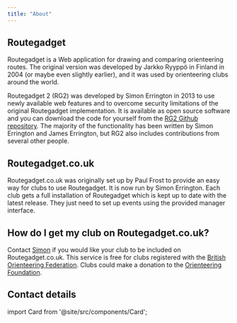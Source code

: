 ```yaml
---
title: "About"
---
```


## Routegadget

Routegadget is a Web application for drawing and comparing orienteering routes. The original version was developed by Jarkko Ryyppö in Finland in 2004 (or maybe even slightly earlier), and it was used by orienteering clubs around the world.

Routegadget 2 (RG2) was developed by Simon Errington in 2013 to use newly available web features and to overcome security limitations of the original Routegadget implementation. It is available as open source software and you can download the code for yourself from the [RG2 Github repository](https://github.com/Maprunner/rg2). The majority of the functionality has been written by Simon Errington and James Errington, but RG2 also includes contributions from several other people.

## Routegadget.co.uk

Routegadget.co.uk was originally set up by Paul Frost to provide an easy way for clubs to use Routegadget. It is now run by Simon Errington. Each club gets a full installation of Routegadget which is kept up to date with the latest release. They just need to set up events using the provided manager interface.

## How do I get my club on Routegadget.co.uk?

Contact [Simon](#contact-details) if you would like your club to be included on Routegadget.co.uk. This service is free for clubs registered with the [British Orienteering Federation](http://www.britishorienteering.org.uk/). Clubs could make a donation to the [Orienteering Foundation](https://www.orienteeringfoundation.org.uk/).

## Contact details

import Card from '@site/src/components/Card';

<Card name="Simon Errington" email="simon@maprunner.co.uk" img="simon.png"></Card>

<Card name="James Errington" email="james@maprunner.co.uk" img="james.png"></Card>
